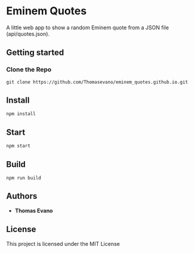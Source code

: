 # Eminem Quotes

A little web app to show a random Eminem quote from a JSON file (api/quotes.json).

## Getting started

### Clone the Repo

```
git clone https://github.com/Thomasevano/eminem_quotes.github.io.git
```

## Install

```
npm install
```

## Start

```
npm start
```

## Build

```
npm run build
```

## Authors

* **Thomas Evano**

## License

This project is licensed under the MIT License
